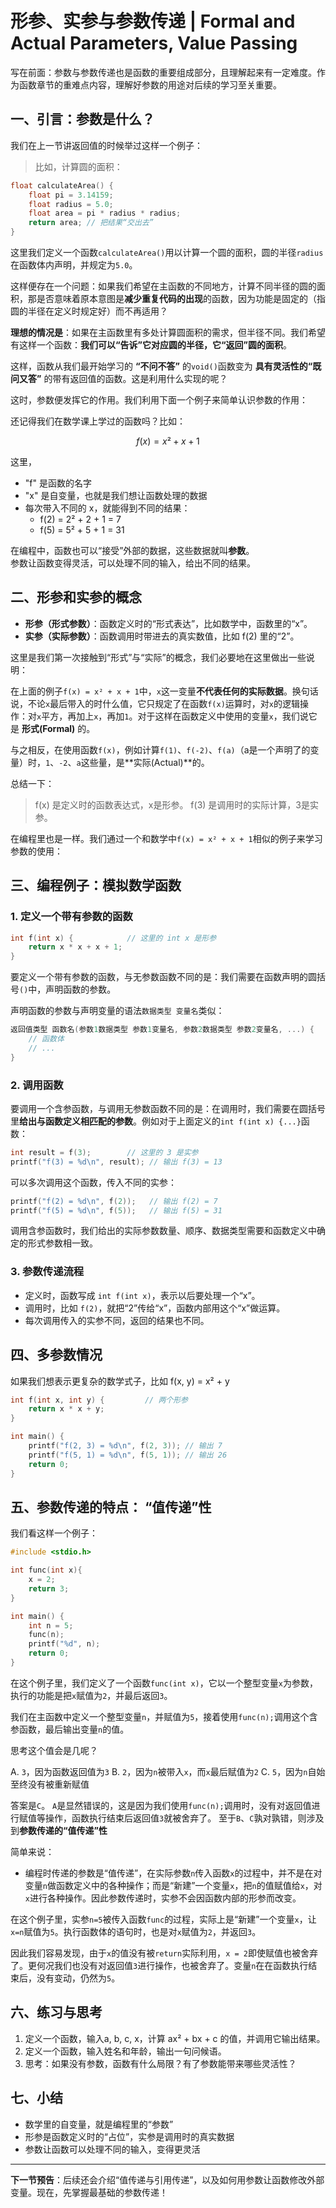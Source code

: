 # 形参、实参与参数传递 | Formal and Actual Parameters, Value Passing

写在前面：参数与参数传递也是函数的重要组成部分，且理解起来有一定难度。作为函数章节的重难点内容，理解好参数的用途对后续的学习至关重要。

## 一、引言：参数是什么？

我们在上一节讲返回值的时候举过这样一个例子：

> 比如，计算圆的面积：

```c
float calculateArea() {
    float pi = 3.14159;
    float radius = 5.0;
    float area = pi * radius * radius;
    return area; // 把结果“交出去”
}
```

这里我们定义一个函数`calculateArea()`用以计算一个圆的面积，圆的半径`radius`在函数体内声明，并规定为`5.0`。

这样便存在一个问题：如果我们希望在主函数的不同地方，计算不同半径的圆的面积，那是否意味着原本意图是**减少重复代码的出现**的函数，因为功能是固定的（指圆的半径在定义时规定好）而不再适用？

**理想的情况是**：如果在主函数里有多处计算圆面积的需求，但半径不同。我们希望有这样一个函数：**我们可以“告诉”它对应圆的半径，它“返回”圆的面积**。

这样，函数从我们最开始学习的 **“不问不答”** 的`void()`函数变为 **具有灵活性的“既问又答”** 的带有返回值的函数。这是利用什么实现的呢？

这时，参数便发挥它的作用。我们利用下面一个例子来简单认识参数的作用：

还记得我们在数学课上学过的函数吗？比如：

```math
f(x) = x² + x + 1
```

这里，
- "f" 是函数的名字
- "x" 是自变量，也就是我们想让函数处理的数据
- 每次带入不同的 x，就能得到不同的结果：  
  - f(2) = 2² + 2 + 1 = 7
  - f(5) = 5² + 5 + 1 = 31

在编程中，函数也可以“接受”外部的数据，这些数据就叫**参数**。  
参数让函数变得灵活，可以处理不同的输入，给出不同的结果。

## 二、形参和实参的概念

- **形参（形式参数）**：函数定义时的“形式表达”，比如数学中，函数里的“x”。
- **实参（实际参数）**：函数调用时带进去的真实数值，比如 f(2) 里的“2”。

这里是我们第一次接触到“形式”与“实际”的概念，我们必要地在这里做出一些说明：

在上面的例子`f(x) = x² + x + 1`中，`x`这一变量**不代表任何的实际数据**。换句话说，不论`x`最后带入的时什么值，它只规定了在函数`f(x)`运算时，对`x`的逻辑操作：对`x`平方，再加上`x`，再加`1`。对于这样在函数定义中使用的变量`x`，我们说它是 **形式(Formal)** 的。

与之相反，在使用函数`f(x)`，例如计算`f(1)`、`f(-2)`、`f(a)`（a是一个声明了的变量）时，`1`、`-2`、`a`这些量，是**实际(Actual)**的。

总结一下：
> f(x) 是定义时的函数表达式，x是形参。
> f(3) 是调用时的实际计算，3是实参。

在编程里也是一样。我们通过一个和数学中`f(x) = x² + x + 1`相似的例子来学习参数的使用：

## 三、编程例子：模拟数学函数

### 1. 定义一个带有参数的函数

```c
int f(int x) {            // 这里的 int x 是形参
    return x * x + x + 1;
}
```

要定义一个带有参数的函数，与无参数函数不同的是：我们需要在函数声明的圆括号`()`中，声明函数的参数。

声明函数的参数与声明变量的语法`数据类型 变量名`类似：
```c
返回值类型 函数名(参数1数据类型 参数1变量名, 参数2数据类型 参数2变量名, ...) {
    // 函数体
    // ...
}
```

### 2. 调用函数

要调用一个含参函数，与调用无参数函数不同的是：在调用时，我们需要在圆括号里**给出与函数定义相匹配的参数**。例如对于上面定义的`int f(int x) {...}`函数：

```c
int result = f(3);        // 这里的 3 是实参
printf("f(3) = %d\n", result); // 输出 f(3) = 13
```

可以多次调用这个函数，传入不同的实参：

```c
printf("f(2) = %d\n", f(2));   // 输出 f(2) = 7
printf("f(5) = %d\n", f(5));   // 输出 f(5) = 31
```

调用含参函数时，我们给出的实际参数数量、顺序、数据类型需要和函数定义中确定的形式参数相一致。

### 3. 参数传递流程

- 定义时，函数写成 `int f(int x)`，表示以后要处理一个“x”。
- 调用时，比如 `f(2)`，就把“2”传给“x”，函数内部用这个“x”做运算。
- 每次调用传入的实参不同，返回的结果也不同。

## 四、多参数情况

如果我们想表示更复杂的数学式子，比如 f(x, y) = x² + y

```c
int f(int x, int y) {         // 两个形参
    return x * x + y;
}

int main() {
    printf("f(2, 3) = %d\n", f(2, 3)); // 输出 7
    printf("f(5, 1) = %d\n", f(5, 1)); // 输出 26
    return 0;
}
```

## 五、参数传递的特点： “值传递”性

我们看这样一个例子：
```c
#include <stdio.h>

int func(int x){
    x = 2;
    return 3;
}

int main() {
    int n = 5;
    func(n);
    printf("%d", n);
    return 0;
}
```

在这个例子里，我们定义了一个函数`func(int x)`，它以一个整型变量`x`为参数，执行的功能是把`x`赋值为`2`，并最后返回`3`。

我们在主函数中定义一个整型变量`n`，并赋值为`5`，接着使用`func(n);`调用这个含参函数，最后输出变量`n`的值。

思考这个值会是几呢？

A. `3`，因为函数返回值为`3`
B. `2`，因为`n`被带入`x`，而`x`最后赋值为`2`
C. `5`，因为`n`自始至终没有被重新赋值

答案是`C`。
`A`是显然错误的，这是因为我们使用`func(n);`调用时，没有对返回值进行赋值等操作，函数执行结束后返回值`3`就被舍弃了。
至于`B`、`C`孰对孰错，则涉及到**参数传递的“值传递”性**

简单来说：
- 编程时传递的参数是“值传递”，在实际参数`n`传入函数`x`的过程中，并不是在对变量`n`做函数定义中的各种操作；而是“新建”一个变量`x`，把`n`的值赋值给`x`，对`x`进行各种操作。因此参数传递时，实参不会因函数内部的形参而改变。

在这个例子里，实参`n=5`被传入函数`func`的过程，实际上是“新建”一个变量`x`，让`x=n`赋值为`5`。执行函数体的语句时，也是对`x`赋值为`2`，并返回`3`。

因此我们容易发现，由于`x`的值没有被`return`实际利用，`x = 2`即使赋值也被舍弃了。更何况我们也没有对返回值`3`进行操作，也被舍弃了。变量`n`在在函数执行结束后，没有变动，仍然为`5`。
## 六、练习与思考

1. 定义一个函数，输入a, b, c, x，计算 ax² + bx + c 的值，并调用它输出结果。
2. 定义一个函数，输入姓名和年龄，输出一句问候语。
3. 思考：如果没有参数，函数有什么局限？有了参数能带来哪些灵活性？

## 七、小结

- 数学里的自变量，就是编程里的“参数”
- 形参是函数定义时的“占位”，实参是调用时的真实数据
- 参数让函数可以处理不同的输入，变得更灵活

---

**下一节预告**：后续还会介绍“值传递与引用传递”，以及如何用参数让函数修改外部变量。现在，先掌握最基础的参数传递！